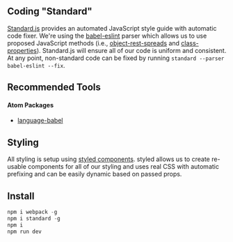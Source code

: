 
## Coding "Standard"
[Standard.js](https://standardjs.com/) provides an automated JavaScript style guide with automatic code fixer.  We're using the [babel-eslint](https://github.com/babel/babel-eslint) parser which allows us to use proposed JavaScript methods (i.e., [object-rest-spreads](https://babeljs.io/docs/plugins/transform-object-rest-spread/) and [class-properties](https://babeljs.io/docs/plugins/transform-class-properties/)).  Standard.js will ensure all of our code is uniform and consistent.  At any point, non-standard code can be fixed by running `standard --parser babel-eslint --fix`.

## Recommended Tools

#### Atom Packages
- [language-babel](https://atom.io/packages/language-babel)

## Styling
All styling is setup using [styled components](https://www.styled-components.com/).  styled allows us to create re-usable components for all of our styling and uses real CSS with automatic prefixing and can be easily dynamic based on passed props.

## Install

```javascript
npm i webpack -g
npm i standard -g
npm i
npm run dev
```
